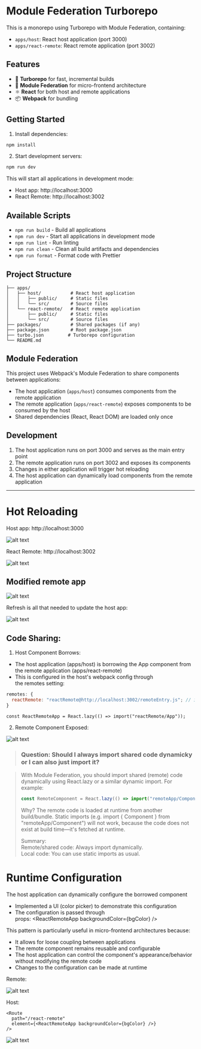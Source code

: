 # Module Federation Turborepo

This is a monorepo using Turborepo with Module Federation, containing:

- `apps/host`: React host application (port 3000)
- `apps/react-remote`: React remote application (port 3002)

## Features

- 🚀 **Turborepo** for fast, incremental builds
- 🔄 **Module Federation** for micro-frontend architecture
- ⚛️ **React** for both host and remote applications
- 📦 **Webpack** for bundling

## Getting Started

1. Install dependencies:

```bash
npm install
```

2. Start development servers:

```bash
npm run dev
```

This will start all applications in development mode:

- Host app: http://localhost:3000
- React Remote: http://localhost:3002

## Available Scripts

- `npm run build` - Build all applications
- `npm run dev` - Start all applications in development mode
- `npm run lint` - Run linting
- `npm run clean` - Clean all build artifacts and dependencies
- `npm run format` - Format code with Prettier

## Project Structure

```
├── apps/
│   ├── host/           # React host application
│   │   ├── public/     # Static files
│   │   └── src/        # Source files
│   └── react-remote/   # React remote application
│       ├── public/     # Static files
│       └── src/        # Source files
├── packages/           # Shared packages (if any)
├── package.json        # Root package.json
├── turbo.json         # Turborepo configuration
└── README.md
```

## Module Federation

This project uses Webpack's Module Federation to share components between applications:

- The host application (`apps/host`) consumes components from the remote application
- The remote application (`apps/react-remote`) exposes components to be consumed by the host
- Shared dependencies (React, React DOM) are loaded only once

## Development

1. The host application runs on port 3000 and serves as the main entry point
2. The remote application runs on port 3002 and exposes its components
3. Changes in either application will trigger hot reloading
4. The host application can dynamically load components from the remote application

---

# Hot Reloading

Host app: http://localhost:3000

![alt text](./docs/images/screenshots/image.png)

React Remote: http://localhost:3002

![alt text](./docs/images/screenshots/image-1.png)

## Modified remote app

![alt text](./docs/images/screenshots/image-2.png)

Refresh is all that needed to update the host app:

![alt text](./docs/images/screenshots/image-3.png)

## Code Sharing:

1. Host Component Borrows:

- The host application (apps/host) is borrowing the App component from the remote application (apps/react-remote)
- This is configured in the host's webpack config through the remotes setting:

```js
remotes: {
  reactRemote: "reactRemote@http://localhost:3002/remoteEntry.js"; // import name + host + filename
}
```

```tsx
const ReactRemoteApp = React.lazy(() => import("reactRemote/App"));
```

2. Remote Component Exposed:

![alt text](./docs/images/screenshots/image-5.png)

> ### Question: Should I always import shared code dynamicky or I can also just import it?

<blockquote>
With Module Federation, you should import shared (remote) code dynamically using React.lazy or a similar dynamic import. For example:

```jsx
const RemoteComponent = React.lazy(() => import("remoteApp/Component"));
```

Why? The remote code is loaded at runtime from another build/bundle.
Static imports (e.g. import { Component } from "remoteApp/Component") will not work, because the code does not exist at build time—it's fetched at runtime.

Summary:  
Remote/shared code: Always import dynamically.  
Local code: You can use static imports as usual.

</blockquote>

# Runtime Configuration

The host application can dynamically configure the borrowed component

- Implemented a UI (color picker) to demonstrate this configuration
- The configuration is passed through props: <ReactRemoteApp backgroundColor={bgColor} />

This pattern is particularly useful in micro-frontend architectures because:

- It allows for loose coupling between applications
- The remote component remains reusable and configurable
- The host application can control the component's appearance/behavior without modifying the remote code
- Changes to the configuration can be made at runtime

Remote:

![alt text](./docs/images/screenshots/image-6.png)

Host:

```tsx
<Route
  path="/react-remote"
  element={<ReactRemoteApp backgroundColor={bgColor} />}
/>
```

![alt text](./docs/images/screenshots/image-7.png)
